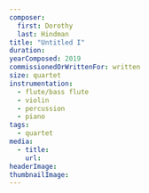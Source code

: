 ```yaml
---
composer:
  first: Dorothy
  last: Hindman
title: "Untitled I"
duration:
yearComposed: 2019
commissionedOrWrittenFor: written
size: quartet
instrumentation:
  - flute/bass flute
  - violin
  - percussion
  - piano
tags:
  - quartet
media:
  - title:
    url:
headerImage:
thumbnailImage:
---
```

